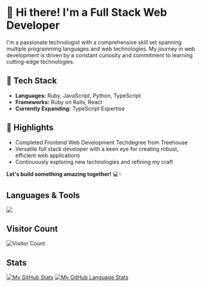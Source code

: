 # 👋 Hi there! I'm a Full Stack Web Developer

I'm a passionate technologist with a comprehensive skill set spanning multiple programming languages and web technologies. My journey in web development is driven by a constant curiosity and commitment to learning cutting-edge technologies.

## 🚀 Tech Stack
- **Languages:** Ruby, JavaScript, Python, TypeScript
- **Frameworks:** Ruby on Rails, React
- **Currently Expanding:** TypeScript Expertise

## 🌟 Highlights
- Completed Frontend Web Development Techdegree from Treehouse
- Versatile full stack developer with a keen eye for creating robust, efficient web applications
- Continuously exploring new technologies and refining my craft

**Let's build something amazing together!** 💻✨
  
 <h2>Languages & Tools</h2>
 <p align="left">
  <a href="https://skillicons.dev">
    <img src="https://skillicons.dev/icons?i=js,html,css,react,typescript,ruby,rails,github,git,nextjs,aws,bootstrap,vscode,mongodb,postgres,sass,python&perline=8" />
  </a>
 </p>

 <h2>Visitor Count</h2>
 
![Visitor Count](https://profile-counter.glitch.me/{gomezzzer-rq}/count.svg) 

 <h2>Stats</h2>
 
[![My GitHub Stats](https://github-readme-stats.vercel.app/api/?username=gomezzzer&count_private=true&theme=dracula&showicons=true)]()
[![My GitHub Language Stats](https://github-readme-stats.vercel.app/api/top-langs/?username=gomezzzer&langs_count=5&theme=dracula)]()




